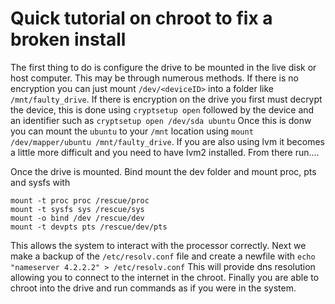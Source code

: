 # Quick tutorial on chroot to fix a broken install

The first thing to do is configure the drive to be mounted in the live
disk or host computer. This may be through numerous methods. If there is
no encryption you can just mount `/dev/<deviceID>` into a folder like
`/mnt/faulty_drive`. If there is encryption on the drive you first must
decrypt the device, this is done using `cryptsetup open` followed by the
device and an identifier such as `cryptsetup open /dev/sda ubuntu` Once
this is donw you can mount the `ubuntu` to your `/mnt` location using
`mount /dev/mapper/ubuntu /mnt/faulty_drive`. If you are also using lvm
it becomes a little more difficult and you need to have lvm2 installed.
From there run....


Once the drive is mounted. Bind mount the dev
folder and mount proc, pts and sysfs with 
```
mount -t proc proc /rescue/proc
mount -t sysfs sys /rescue/sys
mount -o bind /dev /rescue/dev
mount -t devpts pts /rescue/dev/pts
```

This allows the system to interact with the processor correctly. Next we
make a backup of the `/etc/resolv.conf` file and create a newfile with
`echo "nameserver 4.2.2.2" > /etc/resolv.conf` This will provide dns
resolution allowing you to connect to the internet in the chroot.
Finally you are able to chroot into the drive and run commands as if you
were in the system.
